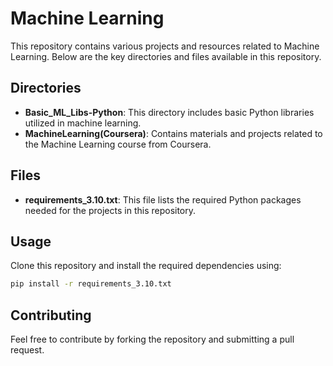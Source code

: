 # Machine Learning

This repository contains various projects and resources related to Machine Learning. Below are the key directories and files available in this repository.

## Directories

- **Basic_ML_Libs-Python**: This directory includes basic Python libraries utilized in machine learning.
- **MachineLearning(Coursera)**: Contains materials and projects related to the Machine Learning course from Coursera.

## Files

- **requirements_3.10.txt**: This file lists the required Python packages needed for the projects in this repository.

## Usage

Clone this repository and install the required dependencies using:
```bash
pip install -r requirements_3.10.txt
```

## Contributing

Feel free to contribute by forking the repository and submitting a pull request.